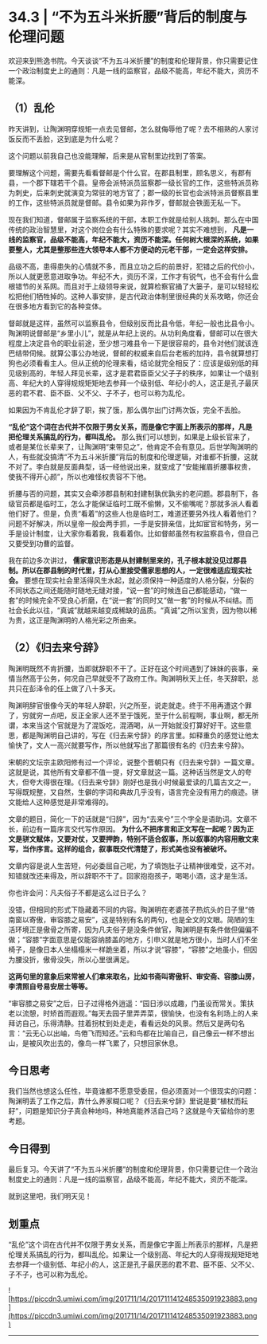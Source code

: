 # 34.3 | “不为五斗米折腰”背后的制度与伦理问题

欢迎来到熊逸书院。今天谈谈“不为五斗米折腰”的制度和伦理背景，你只需要记住一个政治制度史上的通则：凡是一线的监察官，品级不能高，年纪不能大，资历不能深。

## （1）乱伦

昨天讲到，让陶渊明穿规矩一点去见督邮，怎么就侮辱他了呢？去不相熟的人家讨饭反而不丢脸，这到底是为什么呢？

这个问题以前我自己也没能理解，后来是从官制里边找到了答案。

要理解这个问题，需要先看看督邮是个什么官。在郡县制里，顾名思义，有郡有县，一个郡下辖若干个县。皇帝会派特派员监察郡一级长官的工作，这些特派员称为刺史，后来刺史就演变为常驻的地方官了；郡一级的长官也会派特派员督察县里的工作，这些特派员就是督邮。县令如果为非作歹，督邮就会铁面无私一下。

现在我们知道，督邮属于监察系统的干部，本职工作就是给别人挑刺。那么在中国传统的政治智慧里，对这个岗位会有什么特殊的要求呢？其实不难想到， **凡是一线的监察官，品级不能高，年纪不能大，资历不能深。任何树大根深的系统，如果要整人，尤其是整那些连大领导本人都不方便动的元老干部，一定会这样安排。**

品级不高，患得患失的心情就不多，而且立功之后的前景好，犯错之后的代价小，所以人就更愿意进取争功。年纪不大，资历不深，工作才有锐气，也不会有什么盘根错节的关系网。而且对于上级领导来说，就算检察官捅了大篓子，是可以轻轻松松把他们牺牲掉的。这种人事安排，是古代政治体制里很经典的关系攻略，你还会在很多地方看到它的各种变体。

督邮就是这样，虽然可以监察县令，但级别反而比县令低，年纪一般也比县令小。陶渊明说督邮是“乡里小儿”，就是从年纪上说的。从功利角度看，督邮可以在很大程度上决定县令的职业前途，至少想刁难县令一下是很容易的，县令对他们就该连巴结带伺候。就算公事公办地说，督邮的权威来自后台老板的加持，县令就算想打狗也必须看看主人。但从正统的伦理来看，结论就完全相反了：应该是级别低的拜见级别高的，年轻人拜见长辈，这才是君君臣臣父父子子的秩序，如果让一个级别高、年纪大的人穿得规规矩矩地去参拜一个级别低、年纪小的人，这正是孔子最厌恶的君不君、臣不臣、父不父、子不子，也可以称为乱伦。

如果因为不肯乱伦才辞了职，挨了饿，那么偶尔出门讨两次饭，完全不丢脸。

 **“乱伦”这个词在古代并不仅限于男女关系，而是像它字面上所表示的那样，凡是把伦理关系搞乱的行为，都叫乱伦。** 那么我们可以想到，如果是上级长官来了，或者是某位长辈来了，让陶渊明“束带见之”，他肯定不会有意见。后世学陶渊明的人，有些就没搞清“不为五斗米折腰”背后的制度和伦理逻辑，对谁都不折腰，这就不对了。李白就是反面典型，话一经他说出来，就变成了“安能摧眉折腰事权贵，使我不得开心颜”，所以也难怪权贵容不下他。

折腰与否的问题，其实又会牵涉郡县制和封建制孰优孰劣的老问题。郡县制下，各级官员都是临时工，怎么才能保证临时工既不偷懒，又不偷嘴呢？那就多派人看着他们好了。但是，负责“看着”的这些人也是临时工，难道还要另外找人看着他们？问题不好解决，所以皇帝一般会两手抓，一手是安排亲信，比如宦官和特务，另一手是设计制度，让大家你看着我，我看着你。比如督邮虽然有权监察县令，但自己又要受到功曹的监督。

我在前边多次讲过， **儒家意识形态是从封建制里来的，孔子根本就没见过郡县制。所以在郡县制的时代里，打从心里接受儒家思想的人，一定很难适应现实社会。** 要想在现实社会里活得风生水起，就必须保持一种适度的人格分裂，分裂的不同状态之间还能随时随地无缝对接，“说一套”的时候连自己都能感动，“做一套”的时候完全不受良心折磨，在“说一套”的同时又“做一套”的时候从不纠结。而社会长此以往，“真诚”就越来越变成稀缺的品质。“真诚”之所以宝贵，因为物以稀为贵，这正是陶渊明的人格光彩之所由来。

## （2）《归去来兮辞》

陶渊明既然不肯折腰，当即就辞职不干了。正好在这个时间遇到了妹妹的丧事，亲情当然高于公务，何况自己早就受不了政府工作。陶渊明秋天上任，冬天辞职，总共只在彭泽令的任上做了八十多天。

陶渊明辞官很像今天的年轻人辞职，兴之所至，说走就走。终于不用再遭这个罪了，穷就穷一点吧，反正全家人还不至于饿死，至于什么前程啊，事业啊，都无所谓，本来当这个官就是为了混饭吃，混酒喝，从一开始就没打算好好干。这些意思，都是陶渊明自己讲的，写在《归去来兮辞》的序言里。如释重负的感觉让他太愉快了，文人一高兴就要写作，所以他就写出了那篇很有名的《归去来兮辞》。

宋朝的文坛宗主欧阳修有过一个评论，说整个晋朝只有《归去来兮辞》一篇文章。这就是说，其他所有文章都不值一提，好文章就这一篇。这种话当然是文人的夸大，但夸大得很在理。《归去来兮辞》刚好也是我小时候最爱读的几篇古文之一，写得既规整，又自然，生僻的字词和典故几乎没有，语言完全没有用力的痕迹。骈文能给人这种感觉是非常难得的。

文章的题目，简化一下的话就是“归辞”，因为“去来兮”三个字全是语助词。文章不长，前边有一篇序言交代写作原因。 **为什么不把序言和正文写在一起呢？因为正文是骈文赋体，又要对仗，又要押韵，特别不适合叙事，所以叙事的内容用散文来写，当作序言。这样的组合，叙事既交代清楚了，形式美也没有被破坏。**

文章内容是说人生苦短，何必委屈自己呢，为了填饱肚子让精神很难受，这不对。知错就改还来得及，所以辞职不干了。回家抱抱孩子，喝喝小酒，这才是生活。

你也许会问：凡夫俗子不都是这么过日子么？

没错，但相同的形式下隐藏着不同的内容。陶渊明在老婆孩子热炕头的日子里“倚南窗以寄傲，审容膝之易安”，这是特别有名的两句，也是全文的文眼。简陋的生活环境正是傲骨之所寄，因为凡夫俗子是没条件做官，陶渊明是有条件做但偏偏不做；“容膝”字面意思是仅能容纳膝盖的地方，引申义就是地方很小，当时人们不坐椅子，是像日本人坐榻榻米一样跪坐着，所以才说“容膝”，“容膝”之地虽小，但因为腰没折，傲骨没失，所以心里很满足。

 **这两句里的意象后来常被人们拿来取名，比如书斋叫寄傲轩、审安斋、容膝山房，李清照自号易安居士等等。**

“审容膝之易安”之后，日子过得格外逍遥：“园日涉以成趣，门虽设而常关。策扶老以流憩，时矫首而遐观。”每天去园子里弄弄菜，很愉快，也没有名利场上的人来拜访自己，乐得清静。拄着拐杖到处走走，看看远处的风景。然后又是两句名言：“云无心以出岫，鸟倦飞而知还。”云和鸟都在比喻自己，自己像云一样不想出山，是被风吹出去的，像鸟一样飞累了，只想回家休息。

## 今日思考

我们当然也想这么任性，毕竟谁都不愿意受委屈，但必须面对一个很现实的问题：陶渊明丢了工作之后，靠什么养家糊口呢？《归去来兮辞》里说是要“植杖而耘耔”，问题是知识分子真会种地吗，种地真能养活自己吗？这就是今天留给你的思考题。

## 今日得到

最后复习。今天讲了“不为五斗米折腰”的制度和伦理背景，你只需要记住一个政治制度史上的通则：凡是一线的监察官，品级不能高，年纪不能大，资历不能深。

就到这里吧，我们明天见！

## 划重点

“乱伦”这个词在古代并不仅限于男女关系，而是像它字面上所表示的那样，凡是把伦理关系搞乱的行为，都叫乱伦。如果让一个级别高、年纪大的人穿得规规矩矩地去参拜一个级别低、年纪小的人，这正是孔子最厌恶的君不君、臣不臣、父不父、子不子，也可以称为乱伦。

![https://piccdn3.umiwi.com/img/201711/14/201711141248535091923883.png](https://piccdn3.umiwi.com/img/201711/14/201711141248535091923883.png)

---
